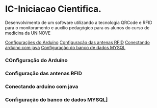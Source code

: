 # IC-Iniciacao Cientifica.

Desenvolvimento de um software utilizando a tecnologia QRCode e RFID para o monitoramento e auxílio pedagógico para os alunos do curso de medicina da UNINOVE

[Configurações do Arduíno](#configurações-do-arduíno)
[Configuração das antenas RFID](#configuração-das-antenas-rfid)
[Conectando arduíno com java](#conectando-arduíno-com-java)
[Configuração do banco de dados MYSQL](#configuração-do-banco-de-dados-mysql)





### COnfiguração do Arduíno
### Configuração das antenas RFID
### Conectando arduíno com java
### Configuração do banco de dados MYSQL]

